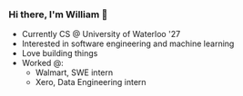 ### Hi there, I'm William 👋

- Currently CS @ University of Waterloo '27
- Interested in software engineering and machine learning
- Love building things
- Worked @:
  - Walmart, SWE intern
  - Xero, Data Engineering intern
  
<!--
**williamjchen/williamjchen** is a ✨ _special_ ✨ repository because its `README.md` (this file) appears on your GitHub profile.

Here are some ideas to get you started:

- 🔭 I’m currently working on ...
- 🌱 I’m currently learning ...
- 👯 I’m looking to collaborate on ...
- 🤔 I’m looking for help with ...
- 💬 Ask me about ...
- 📫 How to reach me: ...
- 😄 Pronouns: ...
- ⚡ Fun fact: ...
-->
